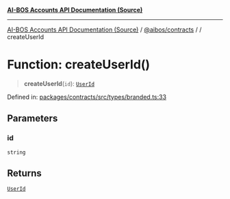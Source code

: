 [**AI-BOS Accounts API Documentation (Source)**](../../../README.md)

***

[AI-BOS Accounts API Documentation (Source)](../../../README.md) / [@aibos/contracts](../README.md) / [](../README.md) / createUserId

# Function: createUserId()

> **createUserId**(`id`): [`UserId`](../type-aliases/UserId.md)

Defined in: [packages/contracts/src/types/branded.ts:33](https://github.com/pohlai88/accounts/blob/48103fb36d28b2b9bfb33472b6de2f719773cde9/packages/contracts/src/types/branded.ts#L33)

## Parameters

### id

`string`

## Returns

[`UserId`](../type-aliases/UserId.md)
